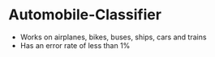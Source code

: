 # Automobile-Classifier
- Works on airplanes, bikes, buses, ships, cars and trains
- Has an error rate of less than 1%
